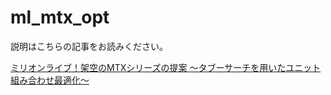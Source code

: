 # ml_mtx_opt

説明はこちらの記事をお読みください。

[ミリオンライブ！架空のMTXシリーズの提案 ～タブーサーチを用いたユニット組み合わせ最適化～](https://wtr-hshjm.hatenablog.com/entry/2022/05/29/195222?_ga=2.118565642.2003402317.1653661654-1126071430.1599322792)
